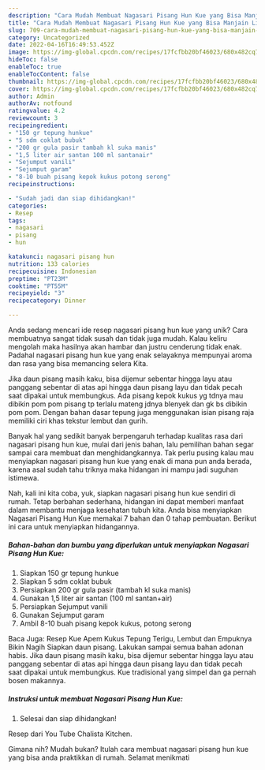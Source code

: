 ```yaml
---
description: "Cara Mudah Membuat Nagasari Pisang Hun Kue yang Bisa Manjain Lidah"
title: "Cara Mudah Membuat Nagasari Pisang Hun Kue yang Bisa Manjain Lidah"
slug: 709-cara-mudah-membuat-nagasari-pisang-hun-kue-yang-bisa-manjain-lidah
category: Uncategorized
date: 2022-04-16T16:49:53.452Z
image: https://img-global.cpcdn.com/recipes/17fcfbb20bf46023/680x482cq70/nagasari-pisang-hun-kue-foto-resep-utama.jpg
hideToc: false
enableToc: true
enableTocContent: false
thumbnail: https://img-global.cpcdn.com/recipes/17fcfbb20bf46023/680x482cq70/nagasari-pisang-hun-kue-foto-resep-utama.jpg
cover: https://img-global.cpcdn.com/recipes/17fcfbb20bf46023/680x482cq70/nagasari-pisang-hun-kue-foto-resep-utama.jpg
author: Admin
authorAv: notfound
ratingvalue: 4.2
reviewcount: 3
recipeingredient:
- "150 gr tepung hunkue"
- "5 sdm coklat bubuk"
- "200 gr gula pasir tambah kl suka manis"
- "1,5 liter air santan 100 ml santanair"
- "Sejumput vanili"
- "Sejumput garam"
- "8-10 buah pisang kepok kukus potong serong"
recipeinstructions:

- "Sudah jadi dan siap dihidangkan!"
categories:
- Resep
tags:
- nagasari
- pisang
- hun

katakunci: nagasari pisang hun 
nutrition: 133 calories
recipecuisine: Indonesian
preptime: "PT23M"
cooktime: "PT55M"
recipeyield: "3"
recipecategory: Dinner

---
```





Anda sedang mencari ide resep nagasari pisang hun kue yang unik? Cara membuatnya sangat tidak susah dan tidak juga mudah. Kalau keliru mengolah maka hasilnya akan hambar dan justru cenderung tidak enak. Padahal nagasari pisang hun kue yang enak selayaknya mempunyai aroma dan rasa yang bisa memancing selera Kita.





Jika daun pisang masih kaku, bisa dijemur sebentar hingga layu atau panggang sebentar di atas api hingga daun pisang layu dan tidak pecah saat dipakai untuk membungkus. Ada pisang kepok kukus yg tdnya mau dibikin pom pom pisang tp terlalu mateng jdnya blenyek dan gk bs dibikin pom pom. Dengan bahan dasar tepung juga menggunakan isian pisang raja memiliki ciri khas tekstur lembut dan gurih.

Banyak hal yang sedikit banyak berpengaruh terhadap kualitas rasa dari nagasari pisang hun kue, mulai dari jenis bahan, lalu pemilihan bahan segar sampai cara membuat dan menghidangkannya. Tak perlu pusing kalau mau menyiapkan nagasari pisang hun kue yang enak di mana pun anda berada, karena asal sudah tahu triknya maka hidangan ini mampu jadi suguhan istimewa.






Nah, kali ini kita coba, yuk, siapkan nagasari pisang hun kue sendiri di rumah. Tetap berbahan sederhana, hidangan ini dapat memberi manfaat dalam membantu menjaga kesehatan tubuh kita. Anda bisa menyiapkan Nagasari Pisang Hun Kue memakai 7 bahan dan 0 tahap pembuatan. Berikut ini cara untuk menyiapkan hidangannya.

<!--inarticleads1-->

##### Bahan-bahan dan bumbu yang diperlukan untuk menyiapkan Nagasari Pisang Hun Kue:

1. Siapkan 150 gr tepung hunkue
1. Siapkan 5 sdm coklat bubuk
1. Persiapkan 200 gr gula pasir (tambah kl suka manis)
1. Gunakan 1,5 liter air santan (100 ml santan+air)
1. Persiapkan Sejumput vanili
1. Gunakan Sejumput garam
1. Ambil 8-10 buah pisang kepok kukus, potong serong


Baca Juga: Resep Kue Apem Kukus Tepung Terigu, Lembut dan Empuknya Bikin Nagih Siapkan daun pisang. Lakukan sampai semua bahan adonan habis. Jika daun pisang masih kaku, bisa dijemur sebentar hingga layu atau panggang sebentar di atas api hingga daun pisang layu dan tidak pecah saat dipakai untuk membungkus. Kue tradisional yang simpel dan ga pernah bosen makannya. 

<!--inarticleads2-->

##### Instruksi untuk membuat Nagasari Pisang Hun Kue:


1. Selesai dan siap dihidangkan!

Resep dari You Tube Chalista Kitchen. 

Gimana nih? Mudah bukan? Itulah cara membuat nagasari pisang hun kue yang bisa anda praktikkan di rumah. Selamat menikmati
